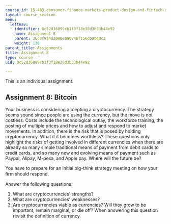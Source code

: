 ```yaml
---
course_id: 15-483-consumer-finance-markets-product-design-and-fintech-spring-2018
layout: course_section
menu:
  leftnav:
    identifier: 0c52d36099cb1f3f18e38d3b33b44e92
    name: Assignment 8
    parent: 36cef9a4d20e0eb9074bf156d59b4dc2
    weight: 130
parent_title: Assignments
title: Assignment 8
type: course
uid: 0c52d36099cb1f3f18e38d3b33b44e92

---
```


This is an individual assignment.

Assignment 8: Bitcoin
---------------------

Your business is considering accepting a cryptocurrency. The strategy seems sound since people are using the currency, but the move is not costless. Costs include the technological outlay, the workforce training, the posting of multiple prices and how to adjust and respond to market movements. In addition, there is the risk that is posed by holding cryptocurrency. What if it becomes worthless? These questions only highlight the risks of getting involved in different currencies when there are already so many simple traditional means of payment from debit cards to credit cards, and so many new and evolving means of payment such as Paypal, Alipay, M-pesa, and Apple pay. Where will the future be?

You have to prepare for an initial big-think strategy meeting on how your ﬁrm should respond.

Answer the following questions:

1.  What are cryptocurrencies’ strengths?
2.  What are cryptocurrencies’ weaknesses?
3.  Are cryptocurrencies viable as currencies? Will they grow to be important, remain marginal, or die off? When answering this question revisit the deﬁnition of currency.